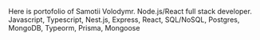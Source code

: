 Here is portofolio of Samotii Volodymr.
Node.js/React full stack developer.
Javascript, Typescript, Nest.js, Express, React, SQL/NoSQL, Postgres, MongoDB, Typeorm, Prisma, Mongoose
